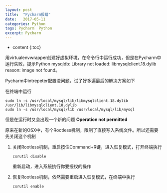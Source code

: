 ```yaml
---
layout: post
title:  "Pycharm报错"
date:   2017-05-11
categories: Python
tags: Pycharm  Python
excerpt: Pycharm
---
```


* content
{:toc}




用virtualenvwrapper创建好虚拟环境，在命令行中运行成功，但是在Pycharm中运行失败，提示Python mysqldb: Library not loaded: libmysqlclient.18.dylib reason: image not found。

Pycharm中intrepeter配置没问题，试了好多遍最后的解决方案如下

在终端中运行

```shell
sudo ln -s /usr/local/mysql/lib/libmysqlclient.18.dylib /usr/lib/libmysqlclient.18.dylib
sudo ln -s /usr/local/mysql/lib /usr/local/mysql/lib/mysql
```



但是在运行时又会出现一个新的问题 **Operation not permitted**

原来在新的OSX中，有个Rootless机制，限制了直接写入系统文件。所以还需要先关闭这个机制

1. 关闭Rootless机制，重启按住Command+R键，进入恢复模式，打开终端执行

   ```shell
   csrutil disable
   ```

   重新启动，进入系统执行你要授权的操作

2. 恢复Rootless机制，依然需要重启进入恢复模式，在终端中执行

   ```shell
   csrutil enable
   ```

   ​



